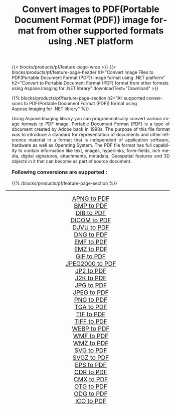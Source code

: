 ﻿---
title: Convert images to PDF(Portable Document Format (PDF)) image format from other supported formats using .NET platform 
weight: 3920
url: /net/conversion/to/pdf/ 
lang: en
langdirlevel: 2
locales: zh-hans,ja,it,ru,de,es,fr,nl,id,lt,pl,pt,vi,tr,ko,zh-hant,ar,hi,th,sv,cs,uk,he
description: Using Aspose.Imaging for .NET library it is easy to convert to PDF(Portable Document Format (PDF)) from other supported image formats
---

{{< blocks/products/pf/feature-page-wrap >}}
{{< blocks/products/pf/feature-page-header h1="Convert Image Files to PDF(Portable Document Format (PDF)) image format using .NET platform" h2="Convert to Portable Document Format (PDF) format from other formats using Aspose.Imaging for .NET library" downloadText="Download" >}}


{{% blocks/products/pf/feature-page-section  h2="All supported conversions to PDF(Portable Document Format (PDF)) format using Aspose.Imaging for .NET library" %}}
<p align=justify>Using Aspose.Imaging library you can programmatically convert various image formats to PDF image. Portable Document Format (PDF) is a type of document created by Adobe back in 1990s. The purpose of this file format was to introduce a standard for representation of documents and other reference material in a format that is independent of application software, hardware as well as Operating System. The PDF file format has full capability to contain information like text, images, hyperlinks, form-fields, rich media, digital signatures, attachments, metadata, Geospatial features and 3D objects in it that can become as part of source document.</p>
<h3 style="margin-top:16px;">
Following conversions are supported :
</h3>
{{% /blocks/products/pf/feature-page-section %}}
<div class="container-fluid productfamilypage bg-gray">
    <div class="convertypes bg-gray agp-content section">
        <div class="container">
		<hr style="margin-left:-20px;"/>
		<div class="row other-converters" style="gap: 10px;font-size: 19px;text-align:center;">
		    <div class='col-md-3 other-converter remove-lp remove-rp'><a href="/imaging/net/conversion/apng-to-pdf/" style="padding:15px;">APNG to PDF</a></div>
<div class='col-md-3 other-converter remove-lp remove-rp'><a href="/imaging/net/conversion/bmp-to-pdf/" style="padding:15px;">BMP to PDF</a></div>
<div class='col-md-3 other-converter remove-lp remove-rp'><a href="/imaging/net/conversion/dib-to-pdf/" style="padding:15px;">DIB to PDF</a></div>
<div class='col-md-3 other-converter remove-lp remove-rp'><a href="/imaging/net/conversion/dicom-to-pdf/" style="padding:15px;">DICOM to PDF</a></div>
<div class='col-md-3 other-converter remove-lp remove-rp'><a href="/imaging/net/conversion/djvu-to-pdf/" style="padding:15px;">DJVU to PDF</a></div>
<div class='col-md-3 other-converter remove-lp remove-rp'><a href="/imaging/net/conversion/dng-to-pdf/" style="padding:15px;">DNG to PDF</a></div>
<div class='col-md-3 other-converter remove-lp remove-rp'><a href="/imaging/net/conversion/emf-to-pdf/" style="padding:15px;">EMF to PDF</a></div>
<div class='col-md-3 other-converter remove-lp remove-rp'><a href="/imaging/net/conversion/emz-to-pdf/" style="padding:15px;">EMZ to PDF</a></div>
<div class='col-md-3 other-converter remove-lp remove-rp'><a href="/imaging/net/conversion/gif-to-pdf/" style="padding:15px;">GIF to PDF</a></div>
<div class='col-md-3 other-converter remove-lp remove-rp'><a href="/imaging/net/conversion/jpeg2000-to-pdf/" style="padding:15px;">JPEG2000 to PDF</a></div>
<div class='col-md-3 other-converter remove-lp remove-rp'><a href="/imaging/net/conversion/jp2-to-pdf/" style="padding:15px;">JP2 to PDF</a></div>
<div class='col-md-3 other-converter remove-lp remove-rp'><a href="/imaging/net/conversion/j2k-to-pdf/" style="padding:15px;">J2K to PDF</a></div>
<div class='col-md-3 other-converter remove-lp remove-rp'><a href="/imaging/net/conversion/jpg-to-pdf/" style="padding:15px;">JPG to PDF</a></div>
<div class='col-md-3 other-converter remove-lp remove-rp'><a href="/imaging/net/conversion/jpeg-to-pdf/" style="padding:15px;">JPEG to PDF</a></div>
<div class='col-md-3 other-converter remove-lp remove-rp'><a href="/imaging/net/conversion/png-to-pdf/" style="padding:15px;">PNG to PDF</a></div>
<div class='col-md-3 other-converter remove-lp remove-rp'><a href="/imaging/net/conversion/tga-to-pdf/" style="padding:15px;">TGA to PDF</a></div>
<div class='col-md-3 other-converter remove-lp remove-rp'><a href="/imaging/net/conversion/tif-to-pdf/" style="padding:15px;">TIF to PDF</a></div>
<div class='col-md-3 other-converter remove-lp remove-rp'><a href="/imaging/net/conversion/tiff-to-pdf/" style="padding:15px;">TIFF to PDF</a></div>
<div class='col-md-3 other-converter remove-lp remove-rp'><a href="/imaging/net/conversion/webp-to-pdf/" style="padding:15px;">WEBP to PDF</a></div>
<div class='col-md-3 other-converter remove-lp remove-rp'><a href="/imaging/net/conversion/wmf-to-pdf/" style="padding:15px;">WMF to PDF</a></div>
<div class='col-md-3 other-converter remove-lp remove-rp'><a href="/imaging/net/conversion/wmz-to-pdf/" style="padding:15px;">WMZ to PDF</a></div>
<div class='col-md-3 other-converter remove-lp remove-rp'><a href="/imaging/net/conversion/svg-to-pdf/" style="padding:15px;">SVG to PDF</a></div>
<div class='col-md-3 other-converter remove-lp remove-rp'><a href="/imaging/net/conversion/svgz-to-pdf/" style="padding:15px;">SVGZ to PDF</a></div>
<div class='col-md-3 other-converter remove-lp remove-rp'><a href="/imaging/net/conversion/eps-to-pdf/" style="padding:15px;">EPS to PDF</a></div>
<div class='col-md-3 other-converter remove-lp remove-rp'><a href="/imaging/net/conversion/cdr-to-pdf/" style="padding:15px;">CDR to PDF</a></div>
<div class='col-md-3 other-converter remove-lp remove-rp'><a href="/imaging/net/conversion/cmx-to-pdf/" style="padding:15px;">CMX to PDF</a></div>
<div class='col-md-3 other-converter remove-lp remove-rp'><a href="/imaging/net/conversion/otg-to-pdf/" style="padding:15px;">OTG to PDF</a></div>
<div class='col-md-3 other-converter remove-lp remove-rp'><a href="/imaging/net/conversion/odg-to-pdf/" style="padding:15px;">ODG to PDF</a></div>
<div class='col-md-3 other-converter remove-lp remove-rp'><a href="/imaging/net/conversion/ico-to-pdf/" style="padding:15px;">ICO to PDF</a></div>
                </div>
        </div>
    </div>
</div>
<br/>

